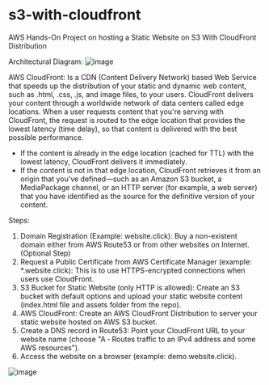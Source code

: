 # s3-with-cloudfront
AWS Hands-On Project on hosting a Static Website on S3 With CloudFront Distribution

Architectural Diagram:
![image](https://github.com/user-attachments/assets/d44f5dfe-0aba-4c08-98d9-9c677c0bed8f)

AWS CloudFront: Is a CDN (Content Delivery Network) based Web Service that speeds up the distribution of your static and dynamic web content, such as .html, .css, .js, and image files, to your users. CloudFront delivers your content through a worldwide network of data centers called edge locations. When a user requests content that you're serving with CloudFront, the request is routed to the edge location that provides the lowest latency (time delay), so that content is delivered with the best possible performance. 

* If the content is already in the edge location (cached for TTL) with the lowest latency, CloudFront delivers it immediately. 
* If the content is not in that edge location, CloudFront retrieves it from an origin that you've defined—such as an Amazon S3 bucket, a MediaPackage channel, or an HTTP server (for example, a web server) that you have identified as the source for the definitive version of your content.

Steps:

1. Domain Registration (Example: website.click): Buy a non-existent domain either from AWS Route53 or from other websites on Internet. (Optional Step)
2. Request a Public Certificate from AWS Certificate Manager (example: *.website.click): This is to use HTTPS-encrypted connections when users use CloudFront.
3. S3 Bucket for Static Website (only HTTP is allowed): Create an S3 bucket with default options and upload your static website content (index.html file and assets folder from the repo).
4. AWS CloudFront: Create an AWS CloudFront Distribution to server your static website hosted on AWS S3 bucket.
5. Create a DNS record in Route53: Point your CloudFront URL to your website name (choose "A ‐ Routes traffic to an IPv4 address and some AWS resources").
6. Access the website on a browser (example: demo.website.click).

![image](https://github.com/user-attachments/assets/f5289c88-424d-4848-91a7-dafe87a94e74)


